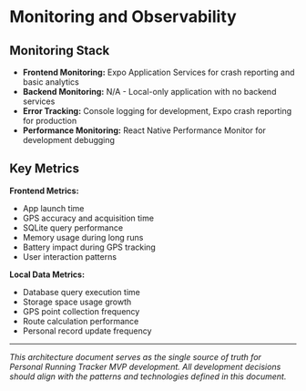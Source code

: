 # Monitoring and Observability

## Monitoring Stack

- **Frontend Monitoring:** Expo Application Services for crash reporting and basic analytics
- **Backend Monitoring:** N/A - Local-only application with no backend services
- **Error Tracking:** Console logging for development, Expo crash reporting for production
- **Performance Monitoring:** React Native Performance Monitor for development debugging

## Key Metrics

**Frontend Metrics:**
- App launch time
- GPS accuracy and acquisition time
- SQLite query performance
- Memory usage during long runs
- Battery impact during GPS tracking
- User interaction patterns

**Local Data Metrics:**
- Database query execution time
- Storage space usage growth
- GPS point collection frequency
- Route calculation performance
- Personal record update frequency

---

*This architecture document serves as the single source of truth for Personal Running Tracker MVP development. All development decisions should align with the patterns and technologies defined in this document.*
